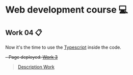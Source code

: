 # Web development course :computer:

## Work 04 :clipboard:

Now it's the time to use the [Typescript](https://www.typescriptlang.org/) inside the code.

~~- Page deployed: [Work 3](https://joaocarvoli.github.io/web/)~~

> [Description Work](https://profbruno-ufc-qx.github.io/web-development/atividades/le04.html)
